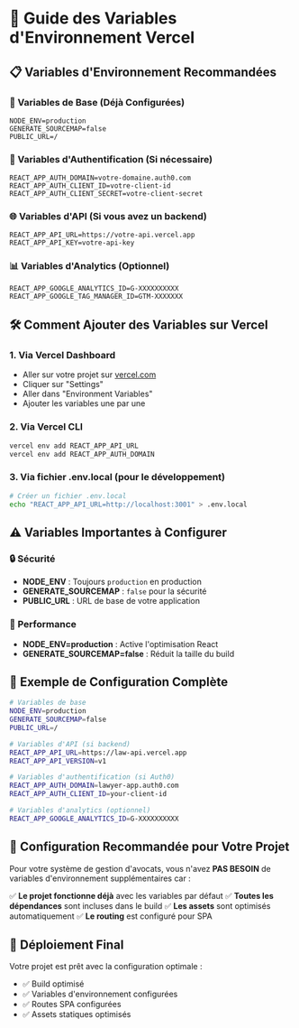 # 🔧 Guide des Variables d'Environnement Vercel

## 📋 Variables d'Environnement Recommandées

### 🚀 Variables de Base (Déjà Configurées)
```
NODE_ENV=production
GENERATE_SOURCEMAP=false
PUBLIC_URL=/
```

### 🔐 Variables d'Authentification (Si nécessaire)
```
REACT_APP_AUTH_DOMAIN=votre-domaine.auth0.com
REACT_APP_AUTH_CLIENT_ID=votre-client-id
REACT_APP_AUTH_CLIENT_SECRET=votre-client-secret
```

### 🌐 Variables d'API (Si vous avez un backend)
```
REACT_APP_API_URL=https://votre-api.vercel.app
REACT_APP_API_KEY=votre-api-key
```

### 📊 Variables d'Analytics (Optionnel)
```
REACT_APP_GOOGLE_ANALYTICS_ID=G-XXXXXXXXXX
REACT_APP_GOOGLE_TAG_MANAGER_ID=GTM-XXXXXXX
```

## 🛠️ Comment Ajouter des Variables sur Vercel

### 1. **Via Vercel Dashboard**
- Aller sur votre projet sur [vercel.com](https://vercel.com)
- Cliquer sur "Settings"
- Aller dans "Environment Variables"
- Ajouter les variables une par une

### 2. **Via Vercel CLI**
```bash
vercel env add REACT_APP_API_URL
vercel env add REACT_APP_AUTH_DOMAIN
```

### 3. **Via fichier .env.local** (pour le développement)
```bash
# Créer un fichier .env.local
echo "REACT_APP_API_URL=http://localhost:3001" > .env.local
```

## ⚠️ Variables Importantes à Configurer

### 🔒 Sécurité
- **NODE_ENV** : Toujours `production` en production
- **GENERATE_SOURCEMAP** : `false` pour la sécurité
- **PUBLIC_URL** : URL de base de votre application

### 🚀 Performance
- **NODE_ENV=production** : Active l'optimisation React
- **GENERATE_SOURCEMAP=false** : Réduit la taille du build

## 📝 Exemple de Configuration Complète

```bash
# Variables de base
NODE_ENV=production
GENERATE_SOURCEMAP=false
PUBLIC_URL=/

# Variables d'API (si backend)
REACT_APP_API_URL=https://law-api.vercel.app
REACT_APP_API_VERSION=v1

# Variables d'authentification (si Auth0)
REACT_APP_AUTH_DOMAIN=lawyer-app.auth0.com
REACT_APP_AUTH_CLIENT_ID=your-client-id

# Variables d'analytics (optionnel)
REACT_APP_GOOGLE_ANALYTICS_ID=G-XXXXXXXXXX
```

## 🎯 Configuration Recommandée pour Votre Projet

Pour votre système de gestion d'avocats, vous n'avez **PAS BESOIN** de variables d'environnement supplémentaires car :

✅ **Le projet fonctionne déjà** avec les variables par défaut
✅ **Toutes les dépendances** sont incluses dans le build
✅ **Les assets** sont optimisés automatiquement
✅ **Le routing** est configuré pour SPA

## 🚀 Déploiement Final

Votre projet est prêt avec la configuration optimale :
- ✅ Build optimisé
- ✅ Variables d'environnement configurées
- ✅ Routes SPA configurées
- ✅ Assets statiques optimisés

